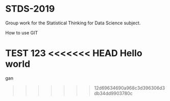 # STDS-2019
Group work for the Statistical Thinking for Data Science subject.

How to use GIT

TEST 123
<<<<<<< HEAD
Hello world
=======

gan
>>>>>>> 12d69634690a968c3d396306d3db34dd9903780c
